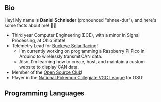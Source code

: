 ## Bio

<!--
//**dschnieder/dschnieder** is a ✨ _special_ ✨ repository because its `README.md` (this file) appears on your GitHub profile.

- 🔭 I’m currently working on 
- 🌱 I’m currently learning ...
- 🤔 I’m looking for help with ...
- 💬 Ask me about ...
-->

Hey! My name is **Daniel Schnieder** (pronounced "shnee-dur"), and here's some facts about me! 🏳️‍🌈
* Third year Computer Engineering (ECE), with a minor in Signal Processing, at Ohio State!
* Telemetry Lead for [Buckeye Solar Racing](https://www.buckeyesolar.org/)!
  - I'm currently working on programming a Raspberry Pi Pico in Arduino to wirelessly transmit CAN data.
  - Also, I'm learning how to create, host, and maintain a custom website to display CAN data.
* Member of the [Open Source Club](https://osuosc.org/about/)!
* Player in the [National Pokemon Collegiate VGC League](https://x.com/collegiatevgc) for OSU!

## Programming Languages
